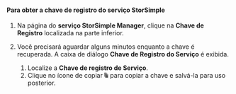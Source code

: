 #### <a name="to-get-the-storsimple-service-registration-key"></a>Para obter a chave de registro do serviço StorSimple
1. Na página do **serviço StorSimple Manager**, clique na **Chave de Registro** localizada na parte inferior.
2. Você precisará aguardar alguns minutos enquanto a chave é recuperada. A caixa de diálogo **Chave de Registro do Serviço** é exibida.
   
   1. Localize a **Chave de registro de Serviço**.
   2. Clique no ícone de copiar ![](./media/storsimple-ova-get-service-registration-key/image6-include.png) para copiar a chave e salvá-la para uso posterior.

